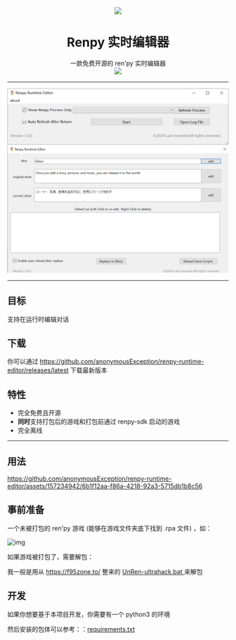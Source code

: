 <div align=center><img src = "https://www.renpy.org/static/index-logo.png"></div>

# <div align=center>Renpy 实时编辑器</div>

<div align=center>一款免费开源的 ren'py 实时编辑器</div>

<div align=center><img src= "https://camo.githubusercontent.com/60c21c6ef57c61b0a329f621af32f87c9b4ffe0283eeebe8a453e60de2675c51/68747470733a2f2f696d672e736869656c64732e696f2f707970692f707976657273696f6e732f6c616d612d636c65616e6572"></div>

------

<div align=center><img src = "https://github.com/anonymousException/renpy-runtime-editor/blob/main/docs/img/interface_v1.0.0_main.png"></div>

<div align=center><img src = "https://github.com/anonymousException/renpy-runtime-editor/blob/main/docs/img/interface_v1.0.0_runtime.png"></div>

------

## 目标

支持在运行时编辑对话

## 下载

你可以通过 https://github.com/anonymousException/renpy-runtime-editor/releases/latest 下载最新版本

## <span id ="jump_features">特性</span>

- 完全免费且开源
- **同时**支持打包后的游戏和打包前通过 renpy-sdk 启动的游戏
- 完全离线

------

## 用法

https://github.com/anonymousException/renpy-runtime-editor/assets/157234942/6b1f12aa-f86a-4218-92a3-5715db1b8c56

## 事前准备

一个未被打包的 ren'py 游戏 (能够在游戏文件夹底下找到 .rpa 文件) ，如：

![img](https://github.com/anonymousException/renpy-translator/blob/main/docs/img/unpacked.png)

如果游戏被打包了，需要解包：

我一般是用从  https://f95zone.to/ 整来的  [UnRen-ultrahack.bat ](https://github.com/anonymousException/renpy-translator/blob/main/docs/tool/UnRen-ultrahack.bat) 来解包

## 开发

如果你想要基于本项目开发，你需要有一个 python3 的环境

然后安装的包体可以参考：：[requirements.txt](https://github.com/anonymousException/rrenpy-runtime-editor/blob/main/src/requirements.txt)
